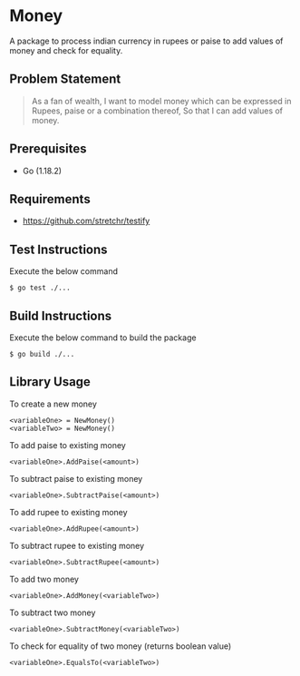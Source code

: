 # Money

A package to process indian currency in rupees or paise to add values of money and check for equality.

## Problem Statement

> As a fan of wealth,
> I want to model money which can be expressed in Rupees, paise or a combination thereof,
> So that I can add values of money.

## Prerequisites

- Go (1.18.2)

## Requirements

- https://github.com/stretchr/testify

## Test Instructions

Execute the below command 

    $ go test ./...

## Build Instructions

Execute the below command to build the package

    $ go build ./...

## Library Usage

To create a new money

    <variableOne> = NewMoney()
    <variableTwo> = NewMoney()

To add paise to existing money

    <variableOne>.AddPaise(<amount>)

To subtract paise to existing money

    <variableOne>.SubtractPaise(<amount>)

To add rupee to existing money

    <variableOne>.AddRupee(<amount>)

To subtract rupee to existing money

    <variableOne>.SubtractRupee(<amount>)

To add two money

    <variableOne>.AddMoney(<variableTwo>)

To subtract two money

    <variableOne>.SubtractMoney(<variableTwo>)

To check for equality of two money (returns boolean value)

    <variableOne>.EqualsTo(<variableTwo>)